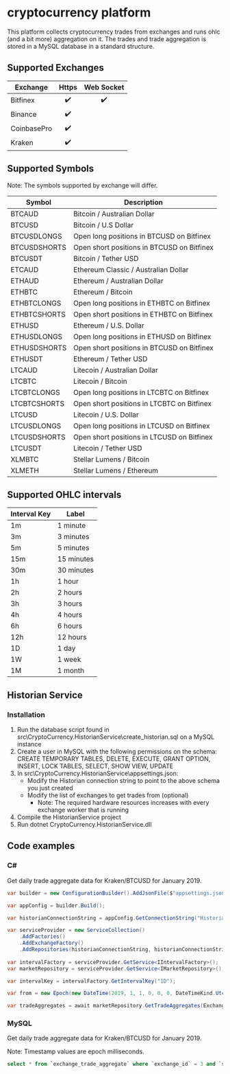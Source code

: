 # cryptocurrency platform
This platform collects cryptocurrency trades from exchanges and runs ohlc (and a bit more) aggregation on it. The trades and trade aggregation is stored in a MySQL database in a standard structure.

## Supported Exchanges

Exchange | Https | Web Socket
-------- | :-----: | :-----------:
Bitfinex | :heavy_check_mark: | :heavy_check_mark:
Binance | :heavy_check_mark:
CoinbasePro | :heavy_check_mark:
Kraken | :heavy_check_mark:

## Supported Symbols
Note: The symbols supported by exchange will differ.

Symbol | Description
-------- | -----
BTCAUD | Bitcoin / Australian Dollar
BTCUSD | Bitcoin / U.S Dollar
BTCUSDLONGS | Open long positions in BTCUSD on Bitfinex
BTCUSDSHORTS | Open short positions in BTCUSD on Bitfinex 
BTCUSDT | Bitcoin / Tether USD
ETCAUD | Ethereum Classic / Australian Dollar
ETHAUD | Ethereum / Australian Dollar
ETHBTC | Ethereum / Bitcoin
ETHBTCLONGS | Open long positions in ETHBTC on Bitfinex 
ETHBTCSHORTS | Open short positions in ETHBTC on Bitfinex
ETHUSD | Ethereum / U.S. Dollar
ETHUSDLONGS | Open long positions in ETHUSD on Bitfinex
ETHUSDSHORTS | Open short positions in BTCUSD on Bitfinex 
ETHUSDT | Ethereum / Tether USD
LTCAUD | Litecoin / Australian Dollar
LTCBTC | Litecoin / Bitcoin
LTCBTCLONGS | Open long positions in LTCBTC on Bitfinex 
LTCBTCSHORTS | Open short positions in LTCBTC on Bitfinex 
LTCUSD | Litecoin / U.S. Dollar
LTCUSDLONGS | Open long positions in LTCUSD on Bitfinex 
LTCUSDSHORTS | Open short positions in LTCUSD on Bitfinex 
LTCUSDT | Litecoin / Tether USD
XLMBTC | Stellar Lumens / Bitcoin
XLMETH | Stellar Lumens / Ethereum

## Supported OHLC intervals
Interval Key | Label
-------------|----------
1m | 1 minute
3m | 3 minutes
5m | 5 minutes
15m | 15 minutes
30m | 30 minutes
1h | 1 hour
2h | 2 hours
3h | 3 hours
4h | 4 hours
6h | 6 hours
12h | 12 hours
1D | 1 day
1W | 1 week
1M | 1 month
	
## Historian Service
### Installation
1. Run the database script found in src\CryptoCurrency.HistorianService\create_historian.sql on a MySQL instance
2. Create a user in MySQL with the following permissions on the schema: CREATE TEMPORARY TABLES, DELETE, EXECUTE, GRANT OPTION, INSERT, LOCK TABLES, SELECT, SHOW VIEW, UPDATE
3. In src\CryptoCurrency.HistorianService\appsettings.json:
    * Modify the Historian connection string to point to the above schema you just created
    * Modify the list of exchanges to get trades from (optional)
         * Note: The required hardware resources increases with every exchange worker that is running
4. Compile the HistorianService project
5. Run dotnet CryptoCurrency.HistorianService.dll

## Code examples

### C#
Get daily trade aggregate data for Kraken/BTCUSD for January 2019.

``` C#
var builder = new ConfigurationBuilder().AddJsonFile($"appsettings.json", true, true);

var appConfig = builder.Build();

var historianConnectionString = appConfig.GetConnectionString("Historian");

var serviceProvider = new ServiceCollection()
	.AddFactories()
	.AddExchangeFactory()
	.AddRepositories(historianConnectionString, historianConnectionString);
	
var intervalFactory = serviceProvider.GetService<IIntervalFactory>();
var marketRepository = serviceProvider.GetService<IMarketRepository>();

var intervalKey = intervalFactory.GetIntervalKey("1D");

var from = new Epoch(new DateTime(2019, 1, 1, 0, 0, 0, DateTimeKind.Utc));

var tradeAggregates = await marketRepository.GetTradeAggregates(ExchangeEnum.Kraken, SymbolCodeEnum.BTCUSD, intervalKey, from, 31);
```

### MySQL
Get daily trade aggregate data for Kraken/BTCUSD for January 2019.

Note: Timestamp values are epoch milliseconds.

``` SQL
select * from `exchange_trade_aggregate` where `exchange_id` = 3 and `symbol_id` = 3 and `interval_key` = '1D' and `timestamp` between 1546300800000 and 1548892800000
```
